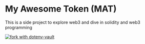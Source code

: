 # My Awesome Token (MAT)

This is a side project to explore web3 and dive in solidity and web3 programming

[![fork with dotenv-vault](https://badge.dotenv.org/fork.svg?r=1)](https://vault.dotenv.org/project/vlt_8f144d8f7249b04f93cf4eb7abd3670b2363fed122732e4f3a5a1ef4c044bc6d/example)

